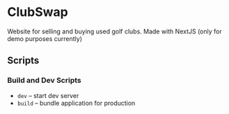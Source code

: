 # ClubSwap

Website for selling and buying used golf clubs. Made with NextJS (only for demo purposes currently)

## Scripts

### Build and Dev Scripts

- `dev` – start dev server
- `build` – bundle application for production